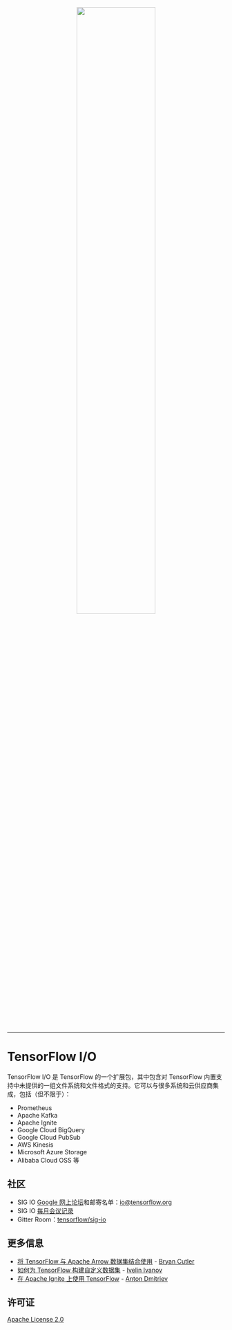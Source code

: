 <div align="center">   <img src="https://tensorflow.org/images/SIGIO.png" width="60%"><br><br>
</div>

---

# TensorFlow I/O

TensorFlow I/O 是 TensorFlow 的一个扩展包，其中包含对 TensorFlow 内置支持中未提供的一组文件系统和文件格式的支持。它可以与很多系统和云供应商集成，包括（但不限于）：

- Prometheus
- Apache Kafka
- Apache Ignite
- Google Cloud BigQuery
- Google Cloud PubSub
- AWS Kinesis
- Microsoft Azure Storage
- Alibaba Cloud OSS 等

## 社区

- SIG IO [Google 网上论坛](https://groups.google.com/a/tensorflow.org/forum/#!forum/io)和邮寄名单：[io@tensorflow.org](io@tensorflow.org)
- SIG IO [每月会议记录](https://docs.google.com/document/d/1CB51yJxns5WA4Ylv89D-a5qReiGTC0GYum6DU-9nKGo/edit)
- Gitter Room：[tensorflow/sig-io](https://gitter.im/tensorflow/sig-io)

## 更多信息

- [将 TensorFlow 与 Apache Arrow 数据集结合使用](https://medium.com/tensorflow/tensorflow-with-apache-arrow-datasets-cdbcfe80a59f) - [Bryan Cutler](https://github.com/BryanCutler)
- [如何为 TensorFlow 构建自定义数据集](https://towardsdatascience.com/how-to-build-a-custom-dataset-for-tensorflow-1fe3967544d8) - [Ivelin Ivanov](https://github.com/ivelin)
- [在 Apache Ignite 上使用 TensorFlow](https://medium.com/tensorflow/tensorflow-on-apache-ignite-99f1fc60efeb) - [Anton Dmitriev](https://github.com/dmitrievanthony)

## 许可证

[Apache License 2.0](https://github.com/tensorflow/io/blob/master/LICENSE)
